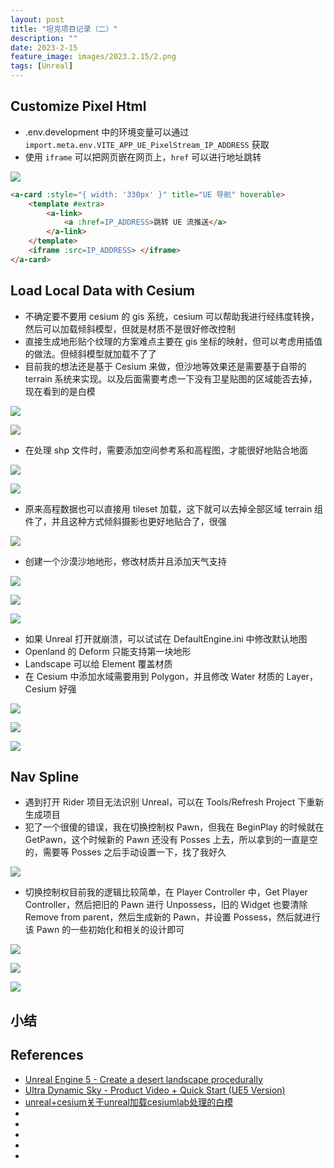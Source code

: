```yaml
---
layout: post
title: "坦克项目记录（二）"
description: ""
date: 2023-2-15
feature_image: images/2023.2.15/2.png
tags: [Unreal]
---
```


<!--more-->

## Customize Pixel Html

- .env.development 中的环境变量可以通过 `import.meta.env.VITE_APP_UE_PixelStream_IP_ADDRESS` 获取
- 使用 `iframe` 可以把网页嵌在网页上，`href` 可以进行地址跳转

![](../images/2023.2.15/0.png)

```Html
<a-card :style="{ width: '330px' }" title="UE 导航" hoverable>
    <template #extra>
        <a-link>
            <a :href=IP_ADDRESS>跳转 UE 流推送</a>
        </a-link>
    </template>
    <iframe :src=IP_ADDRESS> </iframe>
</a-card>
```

## Load Local Data with Cesium

- 不确定要不要用 cesium 的 gis 系统，cesium 可以帮助我进行经纬度转换，然后可以加载倾斜模型，但就是材质不是很好修改控制
- 直接生成地形贴个纹理的方案难点主要在 gis 坐标的映射，但可以考虑用插值的做法。但倾斜模型就加载不了了
- 目前我的想法还是基于 Cesium 来做，但沙地等效果还是需要基于自带的 terrain 系统来实现。以及后面需要考虑一下没有卫星贴图的区域能否去掉，现在看到的是白模

![](../images/2023.2.15/2.png)

![](../images/2023.2.15/1.png)

- 在处理 shp 文件时，需要添加空间参考系和高程图，才能很好地贴合地面

![](../images/2023.2.15/3.png)

![](../images/2023.2.15/4.png)

- 原来高程数据也可以直接用 tileset 加载，这下就可以去掉全部区域 terrain 组件了，并且这种方式倾斜摄影也更好地贴合了，很强

![](../images/2023.2.15/5.png)

- 创建一个沙漠沙地地形，修改材质并且添加天气支持

![](../images/2023.2.15/7.png)

![](../images/2023.2.15/6.png)

![](../images/2023.2.15/8.png)

- 如果 Unreal 打开就崩溃，可以试试在 DefaultEngine.ini 中修改默认地图
- Openland 的 Deform 只能支持第一块地形
- Landscape 可以给 Element 覆盖材质
- 在 Cesium 中添加水域需要用到 Polygon，并且修改 Water 材质的 Layer，Cesium 好强

![](../images/2023.2.15/9.png)

![](../images/2023.2.15/10.png)

![](../images/2023.2.15/11.png)

## Nav Spline

- 遇到打开 Rider 项目无法识别 Unreal，可以在 Tools/Refresh Project 下重新生成项目
- 犯了一个很傻的错误，我在切换控制权 Pawn，但我在 BeginPlay 的时候就在 GetPawn，这个时候新的 Pawn 还没有 Posses 上去，所以拿到的一直是空的，需要等 Posses 之后手动设置一下，找了我好久

![](../images/2023.2.15/12.png)

- 切换控制权目前我的逻辑比较简单，在 Player Controller 中，Get Player Controller，然后把旧的 Pawn 进行 Unpossess，旧的 Widget 也要清除 Remove from parent，然后生成新的 Pawn，并设置 Possess，然后就进行该 Pawn 的一些初始化和相关的设计即可

![](../images/2023.2.15/15.png)

![](../images/2023.2.15/13.png)

![](../images/2023.2.15/14.png)





## 小结

## References

- [Unreal Engine 5 - Create a desert landscape procedurally](https://www.youtube.com/watch?v=0vDnDErh_2Q)
- [Ultra Dynamic Sky - Product Video + Quick Start (UE5 Version)](https://www.youtube.com/watch?v=b52npy-XUdQ)
- [unreal+cesium关于unreal加载cesiumlab处理的白模](https://blog.csdn.net/ys_ys_y/article/details/115767732)
- [](https://www.youtube.com/watch?v=AlMPqZ2d4BQ
)
- [](https://www.youtube.com/watch?v=z7WYuOf7tWs&list=PLNTm9yU0zou4qVdpM_45RCtf6yqAhlo74
)
- [](https://www.youtube.com/watch?v=qKIJMQJsx2Y&t=80s
)
- [](https://www.youtube.com/watch?v=FVb5gQTIeYs
)
- [](https://www.youtube.com/watch?v=2g3WTR6PqZY&t=64s
)
